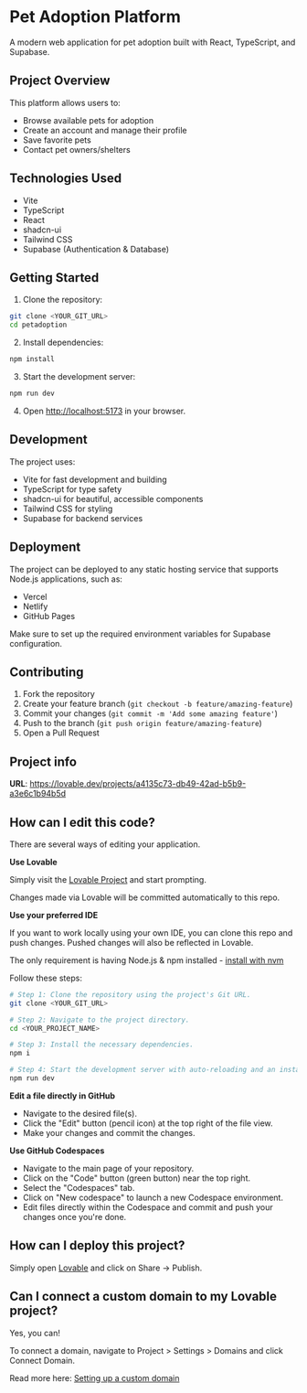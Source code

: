 # Pet Adoption Platform

A modern web application for pet adoption built with React, TypeScript, and Supabase.

## Project Overview

This platform allows users to:
- Browse available pets for adoption
- Create an account and manage their profile
- Save favorite pets
- Contact pet owners/shelters

## Technologies Used

- Vite
- TypeScript
- React
- shadcn-ui
- Tailwind CSS
- Supabase (Authentication & Database)

## Getting Started

1. Clone the repository:
```sh
git clone <YOUR_GIT_URL>
cd petadoption
```

2. Install dependencies:
```sh
npm install
```

3. Start the development server:
```sh
npm run dev
```

4. Open [http://localhost:5173](http://localhost:5173) in your browser.

## Development

The project uses:
- Vite for fast development and building
- TypeScript for type safety
- shadcn-ui for beautiful, accessible components
- Tailwind CSS for styling
- Supabase for backend services

## Deployment

The project can be deployed to any static hosting service that supports Node.js applications, such as:
- Vercel
- Netlify
- GitHub Pages

Make sure to set up the required environment variables for Supabase configuration.

## Contributing

1. Fork the repository
2. Create your feature branch (`git checkout -b feature/amazing-feature`)
3. Commit your changes (`git commit -m 'Add some amazing feature'`)
4. Push to the branch (`git push origin feature/amazing-feature`)
5. Open a Pull Request

## Project info

**URL**: https://lovable.dev/projects/a4135c73-db49-42ad-b5b9-a3e6c1b94b5d

## How can I edit this code?

There are several ways of editing your application.

**Use Lovable**

Simply visit the [Lovable Project](https://lovable.dev/projects/a4135c73-db49-42ad-b5b9-a3e6c1b94b5d) and start prompting.

Changes made via Lovable will be committed automatically to this repo.

**Use your preferred IDE**

If you want to work locally using your own IDE, you can clone this repo and push changes. Pushed changes will also be reflected in Lovable.

The only requirement is having Node.js & npm installed - [install with nvm](https://github.com/nvm-sh/nvm#installing-and-updating)

Follow these steps:

```sh
# Step 1: Clone the repository using the project's Git URL.
git clone <YOUR_GIT_URL>

# Step 2: Navigate to the project directory.
cd <YOUR_PROJECT_NAME>

# Step 3: Install the necessary dependencies.
npm i

# Step 4: Start the development server with auto-reloading and an instant preview.
npm run dev
```

**Edit a file directly in GitHub**

- Navigate to the desired file(s).
- Click the "Edit" button (pencil icon) at the top right of the file view.
- Make your changes and commit the changes.

**Use GitHub Codespaces**

- Navigate to the main page of your repository.
- Click on the "Code" button (green button) near the top right.
- Select the "Codespaces" tab.
- Click on "New codespace" to launch a new Codespace environment.
- Edit files directly within the Codespace and commit and push your changes once you're done.

## How can I deploy this project?

Simply open [Lovable](https://lovable.dev/projects/a4135c73-db49-42ad-b5b9-a3e6c1b94b5d) and click on Share -> Publish.

## Can I connect a custom domain to my Lovable project?

Yes, you can!

To connect a domain, navigate to Project > Settings > Domains and click Connect Domain.

Read more here: [Setting up a custom domain](https://docs.lovable.dev/tips-tricks/custom-domain#step-by-step-guide)
